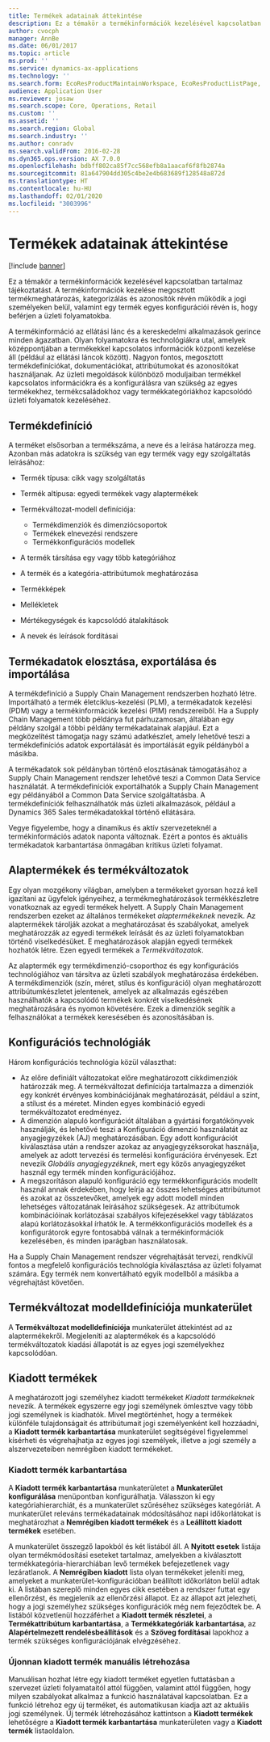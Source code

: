 ```yaml
---
title: Termékek adatainak áttekintése
description: Ez a témakör a termékinformációk kezelésével kapcsolatban tartalmaz tájékoztatást. A termékinformációk kezelése megosztott termékmeghatározás, kategorizálás és azonosítók révén működik a jogi személyeken belül, valamint egy termék egyes konfigurációi révén is, hogy beférjen a üzleti folyamatokba.
author: cvocph
manager: AnnBe
ms.date: 06/01/2017
ms.topic: article
ms.prod: ''
ms.service: dynamics-ax-applications
ms.technology: ''
ms.search.form: EcoResProductMaintainWorkspace, EcoResProductListPage, EcoResProductVariantMaintainWorkspace
audience: Application User
ms.reviewer: josaw
ms.search.scope: Core, Operations, Retail
ms.custom: ''
ms.assetid: ''
ms.search.region: Global
ms.search.industry: ''
ms.author: conradv
ms.search.validFrom: 2016-02-28
ms.dyn365.ops.version: AX 7.0.0
ms.openlocfilehash: bdbff802ca85f7cc568efb8a1aacaf6f8fb2874a
ms.sourcegitcommit: 81a647904dd305c4be2e4b683689f128548a872d
ms.translationtype: HT
ms.contentlocale: hu-HU
ms.lasthandoff: 02/01/2020
ms.locfileid: "3003996"
---
```

# <a name="product-information-overview"></a>Termékek adatainak áttekintése

[!include [banner](../includes/banner.md)]

Ez a témakör a termékinformációk kezelésével kapcsolatban tartalmaz tájékoztatást. A termékinformációk kezelése megosztott termékmeghatározás, kategorizálás és azonosítók révén működik a jogi személyeken belül, valamint egy termék egyes konfigurációi révén is, hogy beférjen a üzleti folyamatokba. 

A termékinformáció az ellátási lánc és a kereskedelmi alkalmazások gerince minden ágazatban. Olyan folyamatokra és technológiákra utal, amelyek középpontjában a termékekkel kapcsolatos információk központi kezelése áll (például az ellátási láncok között). Nagyon fontos, megosztott termékdefiníciókat, dokumentációkat, attribútumokat és azonosítókat használjanak. Az üzleti megoldások különböző moduljaiban termékkel kapcsolatos információkra és a konfigurálásra van szükség az egyes termékekhez, termékcsaládokhoz vagy termékkategóriákhoz kapcsolódó üzleti folyamatok kezeléséhez.

## <a name="product-definition"></a>Termékdefiníció

A terméket elsősorban a termékszáma, a neve és a leírása határozza meg. Azonban más adatokra is szükség van egy termék vagy egy szolgáltatás leírásához:

- Termék típusa: cikk vagy szolgáltatás
- Termék altípusa: egyedi termékek vagy alaptermékek
- Termékváltozat-modell definíciója:

     - Termékdimenziók és dimenziócsoportok
     - Termékek elnevezési rendszere
     - Termékkonfigurációs modellek

- A termék társítása egy vagy több kategóriához
- A termék és a kategória-attribútumok meghatározása
- Termékképek
- Mellékletek
- Mértékegységek és kapcsolódó átalakítások
- A nevek és leírások fordításai

## <a name="distribution-export-and-import-of-product-data"></a>Termékadatok elosztása, exportálása és importálása

A termékdefiníció a Supply Chain Management rendszerben hozható létre. Importálható a termék életciklus-kezelési (PLM), a termékadatok kezelési (PDM) vagy a termékinformációk kezelési (PIM) rendszereiből. Ha a Supply Chain Management több példánya fut párhuzamosan, általában egy példány szolgál a többi példány termékadatainak alapjául. Ezt a megközelítést támogatja nagy számú adatkészlet, amely lehetővé teszi a termékdefiníciós adatok exportálását és importálását egyik példányból a másikba.

A termékadatok sok példányban történő elosztásának támogatásához a Supply Chain Management rendszer lehetővé teszi a Common Data Service használatát. A termékdefiníciók exportálhatók a Supply Chain Management egy példányából a Common Data Service szolgáltatásba. A termékdefiníciók felhasználhatók más üzleti alkalmazások, például a Dynamics 365 Sales termékadatokkal történő ellátására.

Vegye figyelembe, hogy a dinamikus és aktív szervezeteknél a termékinformációs adatok naponta változnak. Ezért a pontos és aktuális termékadatok karbantartása önmagában kritikus üzleti folyamat.

## <a name="product-masters-and-product-variants"></a>Alaptermékek és termékváltozatok

Egy olyan mozgékony világban, amelyben a termékeket gyorsan hozzá kell igazítani az ügyfelek igényeihez, a termékmeghatározások termékkészletre vonatkoznak az egyedi termékek helyett. A Supply Chain Management rendszerben ezeket az általános termékeket *alaptermékeknek* nevezik. Az alaptermékek tárolják azokat a meghatározásat és szabályokat, amelyek meghatározzák az egyedi termékek leírását és az üzleti folyamatokban történő viselkedésüket. E meghatározások alapján egyedi termékek hozhatók létre. Ezen egyedi termékek a *Termékváltozatok*.

Az alaptermék egy termékdimenzió-csoporthoz és egy konfigurációs technológiához van társítva az üzleti szabályok meghatározása érdekében. A termékdimenziók (szín, méret, stílus és konfiguráció) olyan meghatározott attribútumkészletet jelentenek, amelyek az alkalmazás egészében használhatók a kapcsolódó termékek konkrét viselkedésének meghatározására és nyomon követésére. Ezek a dimenziók segítik a felhasználókat a termékek keresésében és azonosításában is.

## <a name="configuration-technologies"></a>Konfigurációs technológiák

Három konfigurációs technológia közül választhat:

- Az előre definiált változatokat előre meghatározott cikkdimenziók határozzák meg. A termékváltozat definíciója tartalmazza a dimenziók egy konkrét érvényes kombinációjának meghatározását, például a színt, a stílust és a méretet. Minden egyes kombináció egyedi termékváltozatot eredményez.
- A dimenzión alapuló konfigurációt általában a gyártási forgatókönyvek használják, és lehetővé teszi a Konfiguráció dimenzió használatát az anyagjegyzékek (AJ) meghatározásában. Egy adott konfigurációt kiválasztása után a rendszer azokaz az anyagjegyzéksorokat használja, amelyek az adott tervezési és termelési konfigurációra érvényesek. Ezt nevezik *Globális anyagjegyzéknek*, mert egy közös anyagjegyzéket használ egy termék minden konfigurációjához.
- A megszorításon alapuló konfiguráció egy termékkonfigurációs modellt használ annak érdekében, hogy leírja az összes lehetséges attribútumot és azokat az összetevőket, amelyek egy adott modell minden lehetséges változatának leírásához szükségesek. Az attribútumok kombinációinak korlátozásai szabályos kifejezésekkel vagy táblázatos alapú korlátozásokkal írhatók le. A termékkonfigurációs modellek és a konfigurátorok egyre fontosabbá válnak a termékinformációk kezelésében, és minden iparágban használatosak.

Ha a Supply Chain Management rendszer végrehajtását tervezi, rendkívül fontos a megfelelő konfigurációs technológia kiválasztása az üzleti folyamat számára. Egy termék nem konvertálható egyik modellből a másikba a végrehajtást követően.

## <a name="product-variant-model-definition-workspace"></a>Termékváltozat modelldefiníciója munkaterület

A **Termékváltozat modelldefiníciója** munkaterület áttekintést ad az alaptermékekről. Megjeleníti az alaptermékek és a kapcsolódó termékváltozatok kiadási állapotát is az egyes jogi személyekhez kapcsolódóan.

## <a name="released-products"></a>Kiadott termékek

A meghatározott jogi személyhez kiadott termékeket *Kiadott termékeknek* nevezik. A termékek egyszerre egy jogi személynek ömlesztve vagy több jogi személynek is kiadhatók. Mivel megtörténhet, hogy a termékek különféle tulajdonságait és attribútumait jogi személyenként kell hozzáadni, a **Kiadott termék karbantartása** munkaterület segítségével figyelemmel kísérheti és végrehajhatja az egyes jogi személyek, illetve a jogi személy a alszervezeteiben nemrégiben kiadott termékeket.

### <a name="released-product-maintenance-workspace"></a>Kiadott termék karbantartása

A **Kiadott termék karbantartása** munkaterületet a **Munkaterület konfigurálása** menüpontban konfigurálhatja. Válasszon ki egy kategóriahierarchiát, és a munkaterület szűréséhez szükséges kategóriát. A munkaterület releváns termékadatainak módosításához napi időkorlátokat is meghatározhat a **Nemrégiben kiadott termékek** és a **Leállított kiadott termékek** esetében.

A munkaterület összegző lapokból és két listából áll. A **Nyitott esetek** listája olyan termékmódosítási eseteket tartalmaz, amelyekben a kiválasztott termékkategória-hierarchiában levő termékek befejezetlenek vagy lezáratlanok. A **Nemrégiben kiadott** lista olyan termékeket jeleníti meg, amelyeket a munkaterület-konfigurációban beállított időkorláton belül adtak ki. A listában szereplő minden egyes cikk esetében a rendszer futtat egy ellenőrzést, és megjelenik az ellenőrzési állapot. Ez az állapot azt jelezheti, hogy a jogi személyhez szükséges konfigurációk még nem fejeződtek be. A listából közvetlenül hozzáférhet a **Kiadott termék részletei**, a **Termékattribútum karbantartása**, a **Termékkategóriák karbantartása**, az **Alapértelmezett rendelésbeállítások** és a **Szöveg fordításai** lapokhoz a termék szükséges konfigurációjának elvégzéséhez.

### <a name="manually-creating-a-new-released-product"></a>Újonnan kiadott termék manuális létrehozása

Manuálisan hozhat létre egy kiadott terméket egyetlen futtatásban a szervezet üzleti folyamataitól attól függően, valamint attól függően, hogy milyen szabályokat alkalmaz a funkció használatával kapcsolatban. Ez a funkció létrehoz egy új terméket, és automatikusan kiadja azt az aktuális jogi személynek. Új termék létrehozásához kattintson a **Kiadott termékek** lehetőségre a **Kiadott termék karbantartása** munkaterületen vagy a **Kiadott termék** listaoldalon.
